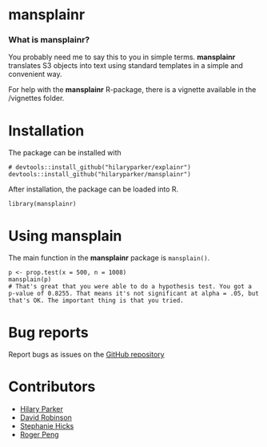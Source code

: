 # mansplainr

### What is mansplainr?

You probably need me to say this to you in simple terms. **mansplainr** translates S3 objects into text using standard templates in a simple and convenient way. 

For help with the **mansplainr** R-package, there is a vignette available in the /vignettes folder.
  
# Installation

The package can be installed with

    # devtools::install_github("hilaryparker/explainr")
    devtools::install_github("hilaryparker/mansplainr")

After installation, the package can be loaded into R.

    library(mansplainr)

# Using mansplain

The main function in the **mansplainr** package is `mansplain()`.  

```
p <- prop.test(x = 500, n = 1008)
mansplain(p)
# That's great that you were able to do a hypothesis test. You got a p-value of 0.8255. That means it's not significant at alpha = .05, but that's OK. The important thing is that you tried.
```

# Bug reports
Report bugs as issues on the [GitHub repository](https://github.com/hilaryparker/mansplainr)

# Contributors

* [Hilary Parker](https://github.com/hilaryparker)
* [David Robinson](https://github.com/dgrtwo)
* [Stephanie Hicks](https://github.com/stephaniehicks)
* [Roger Peng](https://github.com/rdpeng)
